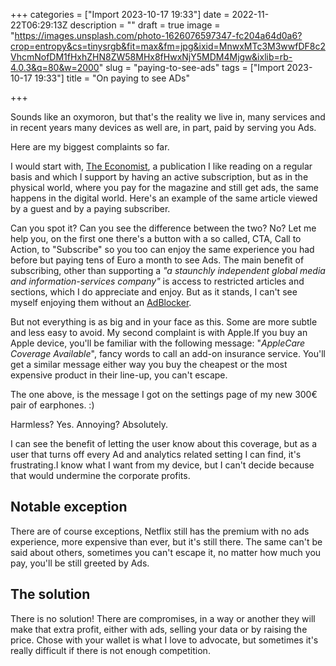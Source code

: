 +++
categories = ["Import 2023-10-17 19:33"]
date = 2022-11-22T06:29:13Z
description = ""
draft = true
image = "https://images.unsplash.com/photo-1626076597347-fc204a64d0a6?crop=entropy&cs=tinysrgb&fit=max&fm=jpg&ixid=MnwxMTc3M3wwfDF8c2VhcmNofDM1fHxhZHN8ZW58MHx8fHwxNjY5MDM4Mjgw&ixlib=rb-4.0.3&q=80&w=2000"
slug = "paying-to-see-ads"
tags = ["Import 2023-10-17 19:33"]
title = "On paying to see ADs"

+++


Sounds like an oxymoron, but that's the reality we live in, many services and in recent years many devices as well are, in part, paid by serving you Ads.

Here are my biggest complaints so far.

I would start with, [The Economist](https://www.economist.com), a publication I like reading on a regular basis and which I support by having an active subscription, but as in the physical world, where you pay for the magazine and still get ads, the same happens in the digital world. Here's an example of the same article viewed by a guest and by a paying subscriber.


Can you spot it? Can you see the difference between the two? No? Let me help you, on the first one there's a button with a so called, CTA, Call to Action, to "Subscribe" so you too can enjoy the same experience you had before but paying tens of Euro a month to see Ads. The main benefit of subscribing, other than supporting a _"a staunchly independent global media and information-services company"_ is access to restricted articles and sections, which I do appreciate and enjoy. But as it stands, I can't see myself enjoying them without an [AdBlocker](https://github.com/gorhill/uBlock).


But not everything is as big and in your face as this. Some are more subtle and less easy to avoid. My second complaint is with Apple.If you buy an Apple device, you'll be familiar with the following message: "_AppleCare Coverage Available_", fancy words to call an add-on insurance service. You'll get a similar message either way you buy the cheapest or the most expensive product in their line-up, you can't escape.



The one above, is the message I got on the settings page of my new 300€ pair of earphones. :)

Harmless? Yes. Annoying? Absolutely.

I can see the benefit of letting the user know about this coverage, but as a user that turns off every Ad and analytics related setting I can find, it's frustrating.I know what I want from my device, but I can't decide because that would undermine the corporate profits.



## Notable exception

There are of course exceptions, Netflix still has the premium with no ads experience, more expensive than ever, but it's still there. The same can't be said about others, sometimes you can't escape it, no matter how much you pay, you'll be still greeted by Ads.

## The solution

There is no solution! There are compromises, in a way or another they will make that extra profit, either with ads, selling your data or by raising the price. Chose with your wallet is what I love to advocate, but sometimes it's really difficult if there is not enough competition.

